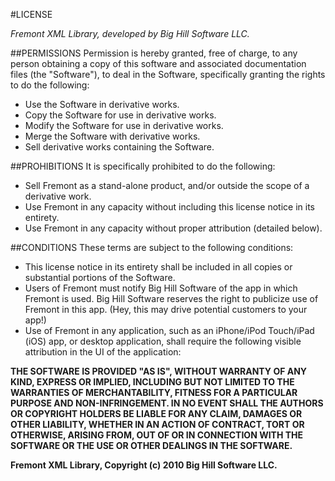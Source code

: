 #LICENSE

*Fremont XML Library, developed by Big Hill Software LLC.*

##PERMISSIONS
Permission is hereby granted, free of charge, to any person obtaining a copy of this software and associated documentation files (the "Software"), to deal in the Software, specifically granting the rights to do the following: 

* Use the Software in derivative works.
* Copy the Software for use in derivative works.
* Modify the Software for use in derivative works.
* Merge the Software with derivative works.
* Sell derivative works containing the Software. 

##PROHIBITIONS
It is specifically prohibited to do the following: 

* Sell Fremont as a stand-alone product, and/or outside the scope of a derivative work. 
* Use Fremont in any capacity without including this license notice in its entirety.
* Use Fremont in any capacity without proper attribution (detailed below).

##CONDITIONS
These terms are subject to the following conditions:

* This license notice in its entirety shall be included in all copies or substantial portions of the Software.
* Users of Fremont must notify Big Hill Software of the app in which Fremont is used. Big Hill Software reserves the right to publicize use of Fremont in this app. (Hey, this may drive potential customers to your app!)
* Use of Fremont in any application, such as an iPhone/iPod Touch/iPad (iOS) app, or desktop application, shall require the following visible attribution in the UI of the application:

**THE SOFTWARE IS PROVIDED "AS IS", WITHOUT WARRANTY OF ANY KIND, EXPRESS OR IMPLIED, INCLUDING BUT NOT LIMITED TO THE WARRANTIES OF MERCHANTABILITY, FITNESS FOR A PARTICULAR PURPOSE AND NON-INFRINGEMENT. IN NO EVENT SHALL THE AUTHORS OR COPYRIGHT HOLDERS BE LIABLE FOR ANY CLAIM, DAMAGES OR OTHER LIABILITY, WHETHER IN AN ACTION OF CONTRACT, TORT OR OTHERWISE, ARISING FROM, OUT OF OR IN CONNECTION WITH THE SOFTWARE OR THE USE OR OTHER DEALINGS IN THE SOFTWARE.**

**Fremont XML Library, Copyright (c) 2010 Big Hill Software LLC.**
